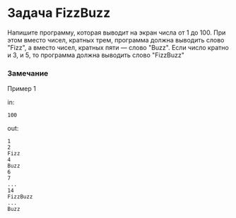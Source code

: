 <!-- RUSSIAN -->
# Задача FizzBuzz

Напишите программу, которая выводит на экран числа от 1 до 100. 
При этом вместо чисел, кратных трем, программа должна выводить слово "Fizz",
а вместо чисел, кратных пяти — слово "Buzz". Если число кратно и 3, и 5, 
то программа должна выводить слово "FizzBuzz"

### Замечание

Пример 1

in:
```
100
```
out:
```
1
2
Fizz
4
Buzz
6
7
...
14
FizzBuzz
...
Buzz
```

